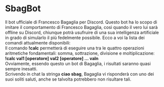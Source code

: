 # SbagBot
Il bot ufficiale di Francesco Bagaglia per Discord.
Questo bot ha lo scopo di imitare il comportamento di Francesco Bagaglia, così quando il vero lui sarà offline su Discord, chiunque potrà usufruire di una sua intelligenza artificiale in grado di simularlo il più fedelmente possibile. Ecco a voi la lista dei comandi attualmente disponibili:<br>
Il comando <b>!calc</b> permetterà di eseguire una tra le quattro operazioni aritmetiche fondamentali: somma, sottrazione, divisione e moltiplicazione:<br>
<b>!calc val1 [operatore] val2 [operatore] ... valn</b><br>
Ovviamente, essendo questo un bot di Bagaglia, i risultati saranno quasi sempre inesatti.<br>
Scrivendo in chat la stringa <b>ciao sbag</b>, Bagaglia vi risponderà con uno dei suoi soliti saluti, anche se talvolta potrebbero non risultare tali.

